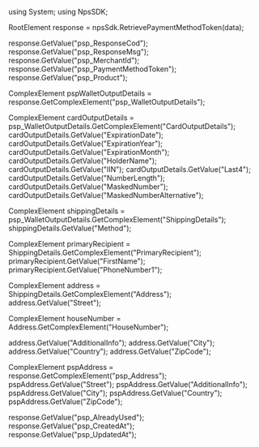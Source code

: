 using System;
using NpsSDK;

RootElement response = npsSdk.RetrievePaymentMethodToken(data);

response.GetValue("psp_ResponseCod");
response.GetValue("psp_ResponseMsg");
response.GetValue("psp_MerchantId");
response.GetValue("psp_PaymentMethodToken");
response.GetValue("psp_Product");

ComplexElement pspWalletOutputDetails = response.GetComplexElement("psp_WalletOutputDetails");

ComplexElement cardOutputDetails = psp_WalletOutputDetails.GetComplexElement("CardOutputDetails");
cardOutputDetails.GetValue("ExpirationDate");
cardOutputDetails.GetValue("ExpirationYear");
cardOutputDetails.GetValue("ExpirationMonth");
cardOutputDetails.GetValue("HolderName");
cardOutputDetails.GetValue("IIN");
cardOutputDetails.GetValue("Last4");
cardOutputDetails.GetValue("NumberLength");
cardOutputDetails.GetValue("MaskedNumber");
cardOutputDetails.GetValue("MaskedNumberAlternative");


ComplexElement shippingDetails = psp_WalletOutputDetails.GetComplexElement("ShippingDetails");
shippingDetails.GetValue("Method");

ComplexElement primaryRecipient = ShippingDetails.GetComplexElement("PrimaryRecipient");
primaryRecipient.GetValue("FirstName");
primaryRecipient.GetValue("PhoneNumber1");


ComplexElement address = ShippingDetails.GetComplexElement("Address");
address.GetValue("Street");

ComplexElement houseNumber = Address.GetComplexElement("HouseNumber");

address.GetValue("AdditionalInfo");
address.GetValue("City");
address.GetValue("Country");
address.GetValue("ZipCode");




ComplexElement pspAddress = response.GetComplexElement("psp_Address");
pspAddress.GetValue("Street");
pspAddress.GetValue("AdditionalInfo");
pspAddress.GetValue("City");
pspAddress.GetValue("Country");
pspAddress.GetValue("ZipCode");

response.GetValue("psp_AlreadyUsed");
response.GetValue("psp_CreatedAt");
response.GetValue("psp_UpdatedAt");
